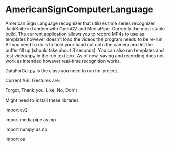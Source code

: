 # AmericanSignComputerLanguage

American Sign Language recognizer that utilizes time series recognizer JackKnife in tandem with OpenCV and MediaPipe. Currently the most stable build.
The current application allows you to record MP4s to use as templates however doesn't load the videos the program needs to be re-run. All you need to do is to hold your hand out onto the camera and let the buffer fill up (should take about 3 seconds). You can also run templates and test video/npy in the run text box. As of now, saving and recording does not work as intended however real-time recognition works.

DataForGui.py is the class you need to run for project.

Current ASL Gestures are:

Forgot,
Thank you,
Like,
No,
Don't


Might need to install these libraries

import cv2

import mediapipe as mp

import numpy as np

import os
